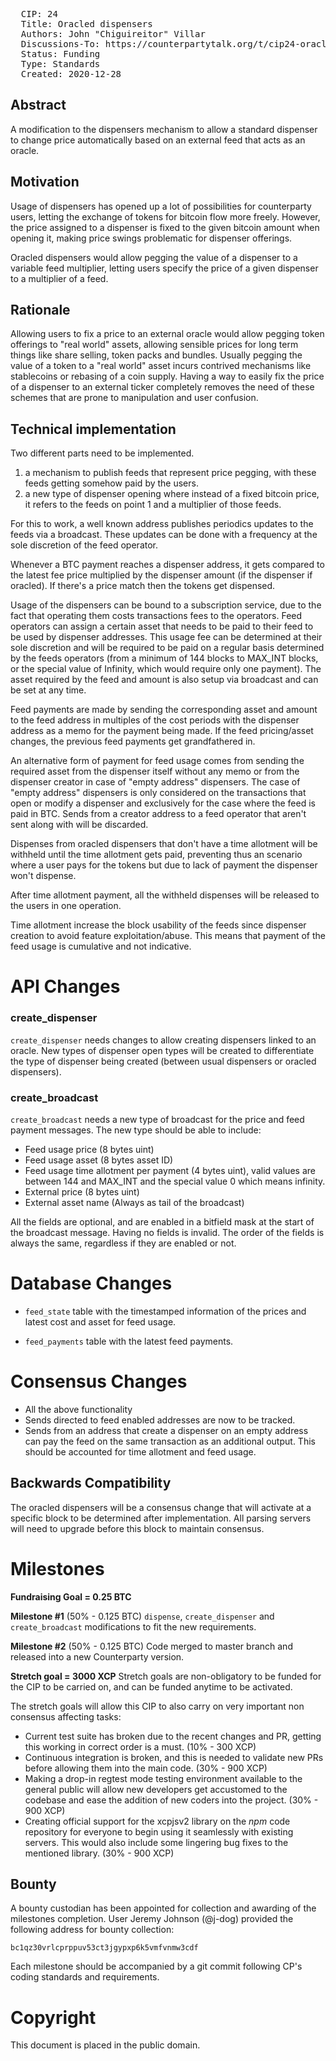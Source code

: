 <pre>
  CIP: 24
  Title: Oracled dispensers
  Authors: John "Chiguireitor" Villar
  Discussions-To: https://counterpartytalk.org/t/cip24-oracled-dispensers/6030
  Status: Funding
  Type: Standards
  Created: 2020-12-28
</pre>

## Abstract ##

A modification to the dispensers mechanism to allow a standard dispenser to change
price automatically based on an external feed that acts as an oracle.

## Motivation ##

Usage of dispensers has opened up a lot of possibilities for counterparty users,
letting the exchange of tokens for bitcoin flow more freely. However, the price
assigned to a dispenser is fixed to the given bitcoin amount when opening it,
making price swings problematic for dispenser offerings.

Oracled dispensers would allow pegging the value of a dispenser to a variable
feed multiplier, letting users specify the price of a given dispenser to a
multiplier of a feed.

## Rationale ##

Allowing users to fix a price to an external oracle would allow pegging token
offerings to "real world" assets, allowing sensible prices for long term things
like share selling, token packs and bundles. Usually pegging the value of a
token to a "real world" asset incurs contrived mechanisms like stablecoins or
rebasing of a coin supply. Having a way to easily fix the price of a dispenser
to an external ticker completely removes the need of these schemes that are
prone to manipulation and user confusion.

## Technical implementation ##

Two different parts need to be implemented.

 1) a mechanism to publish feeds that represent price pegging, with these feeds
 getting somehow paid by the users.
 2) a new type of dispenser opening where instead of a fixed bitcoin price, it
 refers to the feeds on point 1 and a multiplier of those feeds.

For this to work, a well known address publishes periodics updates to the feeds
via a broadcast. These updates can be done with a frequency at the sole
discretion of the feed operator.

Whenever a BTC payment reaches a dispenser address, it gets compared to the
latest fee price multiplied by the dispenser amount (if the dispenser if oracled).
If there's a price match then the tokens get dispensed.

Usage of the dispensers can be bound to a subscription service, due to the fact
that operating them costs transactions fees to the operators. Feed operators can
assign a certain asset that needs to be paid to their feed to be used by
dispenser addresses. This usage fee can be determined at their sole discretion
and will be required to be paid on a regular basis determined by the feeds
operators (from a minimum of 144 blocks to MAX_INT blocks, or the special value
of Infinity, which would require only one payment). The asset required by the
feed and amount is also setup via broadcast and can be set at any time.

Feed payments are made by sending the corresponding asset and amount to the
feed address in multiples of the cost periods with the dispenser address as a
memo for the payment being made. If the feed pricing/asset changes, the previous
feed payments get grandfathered in.

An alternative form of payment for feed usage comes from sending the required
asset from the dispenser itself without any memo or from the dispenser creator
in case of "empty address" dispensers. The case of "empty address" dispensers is
only considered on the transactions that open or modify a dispenser and
exclusively for the case where the feed is paid in BTC. Sends from a creator
address to a feed operator that aren't sent along with will be discarded.

Dispenses from oracled dispensers that don't have a time allotment will be
withheld until the time allotment gets paid, preventing thus an scenario where a
user pays for the tokens but due to lack of payment the dispenser won't dispense.

After time allotment payment, all the withheld dispenses will be released to the
users in one operation.

Time allotment increase the block usability of the feeds since dispenser creation
to avoid feature exploitation/abuse. This means that payment of the feed usage is
cumulative and not indicative.

# API Changes

### create_dispenser

`create_dispenser` needs changes to allow creating dispensers linked to an oracle.
New types of dispenser open types will be created to differentiate the type of
dispenser being created (between usual dispensers or oracled dispensers).

### create_broadcast

`create_broadcast` needs a new type of broadcast for the price and feed payment
messages. The new type should be able to include:
  * Feed usage price (8 bytes uint)
  * Feed usage asset (8 bytes asset ID)
  * Feed usage time allotment per payment (4 bytes uint), valid values are between
  144 and MAX_INT and the special value 0 which means infinity.
  * External price (8 bytes uint)
  * External asset name (Always as tail of the broadcast)

All the fields are optional, and are enabled in a bitfield mask at the start of
the broadcast message. Having no fields is invalid. The order of the fields is
always the same, regardless if they are enabled or not.

# Database Changes

* `feed_state` table with the timestamped information of the prices and latest
cost and asset for feed usage.

* `feed_payments` table with the latest feed payments.

# Consensus Changes

* All the above functionality
* Sends directed to feed enabled addresses are now to be tracked.
* Sends from an address that create a dispenser on an empty address can pay the
feed on the same transaction as an additional output. This should be accounted
for time allotment and feed usage.

## Backwards Compatibility ##

The oracled dispensers will be a consensus change that will activate at a specific block to be determined after implementation. All parsing servers will need to upgrade before this block to maintain consensus.

# Milestones

**Fundraising Goal = 0.25 BTC**

**Milestone #1** (50% - 0.125 BTC)
`dispense`, `create_dispenser` and `create_broadcast` modifications to fit the
new requirements.

**Milestone #2** (50% - 0.125 BTC)
Code merged to master branch and released into a new Counterparty version.

**Stretch goal = 3000 XCP**
Stretch goals are non-obligatory to be funded for the CIP to be carried on, and
can be funded anytime to be activated.

The stretch goals will allow this CIP to also carry on very important non consensus
affecting tasks:

 * Current test suite has broken due to the recent changes and PR, getting this
 working in correct order is a must. (10% - 300 XCP)
 * Continuous integration is broken, and this is needed to validate new PRs before
 allowing them into the main code. (30% - 900 XCP)
 * Making a drop-in regtest mode testing environment available to the general
 public will allow new developers get accustomed to the codebase and ease the
 addition of new coders into the project. (30% - 900 XCP)
 * Creating official support for the xcpjsv2 library on the *npm* code repository
 for everyone to begin using it seamlessly with existing servers. This would also
 include some lingering bug fixes to the mentioned library. (30% - 900 XCP)

## Bounty ##

A bounty custodian has been appointed for collection and awarding of the
milestones completion. User Jeremy Johnson (@j-dog) provided the following
address for bounty collection:

    bc1qz30vrlcprppuv53ct3jgypxp6k5vmfvnmw3cdf

Each milestone should be accompanied by a git commit following CP's coding
standards and requirements.

# Copyright

This document is placed in the public domain.
